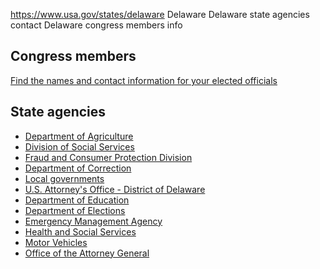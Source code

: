 

https://www.usa.gov/states/delaware
Delaware
Delaware state agencies contact
Delaware congress members info

Congress members
----------------

[Find the names and contact information for your elected officials](https://www.usa.gov/elected-officials)

State agencies
--------------

* [Department of Agriculture](https://agriculture.delaware.gov/)
* [Division of Social Services](https://www.dhss.delaware.gov/dhss/dss/)
* [Fraud and Consumer Protection Division](https://attorneygeneral.delaware.gov/fraud/cpu/)
* [Department of Correction](https://doc.delaware.gov/)
* [Local governments](https://delaware.gov/guides/municipalities/)
* [U.S. Attorney's Office - District of Delaware](https://www.justice.gov/usao-de)
* [Department of Education](https://education.delaware.gov/)
* [Department of Elections](https://elections.delaware.gov/index.shtml)
* [Emergency Management Agency](https://dema.delaware.gov/)
* [Health and Social Services](https://www.dhss.delaware.gov/dhss/)
* [Motor Vehicles](https://www.dmv.de.gov/)
* [Office of the Attorney General](https://attorneygeneral.delaware.gov/)
